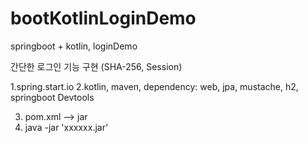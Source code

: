 # bootKotlinLoginDemo
springboot + kotlin, loginDemo

간단한 로그인 기능 구현 (SHA-256, Session)

1.spring.start.io
2.kotlin, maven, dependency: web, jpa, mustache, h2, springboot Devtools

3. pom.xml --> <packaging>jar<packaging>
4. java -jar 'xxxxxx.jar'
